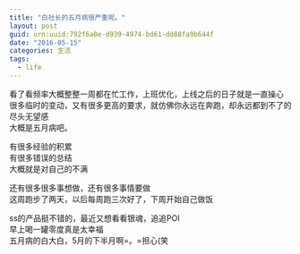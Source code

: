 ```yaml
---
title: "白社长的五月病很严重呢。"
layout: post
guid: urn:uuid:792f6a0e-d939-4974-bd61-dd88fa9b644f
date: "2016-05-15"
categories: 生活
tags:
  - life
---
```


看了看频率大概整整一周都在忙工作，上班优化，上线之后的日子就是一直操心  
很多临时的变动，又有很多更高的要求，就仿佛你永远在奔跑，却永远都到不了的尽头无望感  
大概是五月病吧。  

有很多经验的积累  
有很多错误的总结  
大概就是对自己的不满  

还有很多很多事想做，还有很多事情要做  
这周跑步了两天，以后每周跑三次好了，下周开始自己做饭  

ss的产品挺不错的，最近又想看看银魂，追追POI  
早上喝一罐零度真是太幸福  
五月病的白大白，5月的下半月啊=。=担心(笑  

